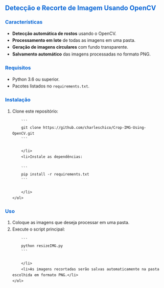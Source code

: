 <h2 align="left" style="color: #0366d6;">Detecção e Recorte de Imagem Usando OpenCV</h2>

<div style="margin-top: 20px;">
    <h3 align="left" style="color: #0366d6;">Características</h3>
    <ul style="line-height: 1.6;">
        <li><strong>Detecção automática de rostos</strong> usando o OpenCV.</li>
        <li><strong>Processamento em lote</strong> de todas as imagens em uma pasta.</li>
        <li><strong>Geração de imagens circulares</strong> com fundo transparente.</li>
        <li><strong>Salvamento automático</strong> das imagens processadas no formato PNG.</li>
    </ul>
</div>

<div style="margin-top: 20px;">
    <h3 align="left" style="color: #0366d6;">Requisitos</h3>
    <ul style="line-height: 1.6;">
        <li>Python 3.6 ou superior.</li>
        <li>Pacotes listados no <code>requirements.txt</code>.</li>
    </ul>
</div>

<div style="margin-top: 20px;">
    <h3 align="left" style="color: #0366d6;">Instalação</h3>
    <ol style="line-height: 1.6;">
        <li>Clone este repositório:

        ```
        git clone https://github.com/charleschico/Crop-IMG-Using-OpenCV.git
        ```

        </li>
        <li>Instale as dependências:

        ```
        pip install -r requirements.txt
        ```
        
        </li>
    </ol>
</div>

<div style="margin-top: 20px;">
    <h3 align="left" style="color: #0366d6;">Uso</h3>
    <ol style="line-height: 1.6;">
        <li>Coloque as imagens que deseja processar em uma pasta.</li>
        <li>Execute o script principal:

        ```
        python resizeIMG.py
        ```

        </li>
        <li>As imagens recortadas serão salvas automaticamente na pasta escolhida em formato PNG.</li>
    </ol>
</div>
